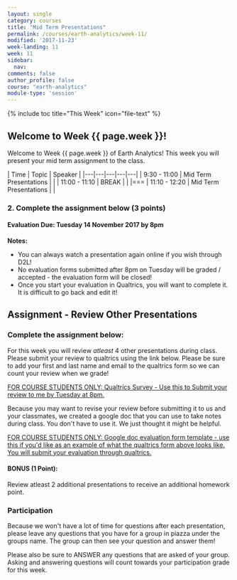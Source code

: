 ```yaml
---
layout: single
category: courses
title: "Mid Term Presentations"
permalink: /courses/earth-analytics/week-11/
modified: '2017-11-23'
week-landing: 11
week: 11
sidebar:
  nav:
comments: false
author_profile: false
course: "earth-analytics"
module-type: 'session'
---
```


{% include toc title="This Week" icon="file-text" %}

<div class="notice--info" markdown="1">

## <i class="fa fa-ship" aria-hidden="true"></i> Welcome to Week {{ page.week }}!

Welcome to Week {{ page.week }} of Earth Analytics! This week you will present
your mid term assignment to the class.

</div>

|  Time | Topic   | Speaker   |
|---|---|---|---|---|
| 9:30 - 11:00  | Mid Term Presentations |   |
| 11:00 - 11:10  | BREAK |   |
|===
| 11:10 - 12:20  | Mid Term Presentations |  |


### 2. Complete the assignment below (3 points)

#### Evaluation Due: Tuesday 14 November 2017 by 8pm

**Notes:**

* You can always watch a presentation again online if you wish through D2L!
* No evaluation forms submitted after 8pm on Tuesday will be graded / accepted - the evaluation form will be closed!
* Once you start your evaluation in Qualtrics, you will want to complete it. It is difficult to go back and edit it!

<div class="notice--warning" markdown="1">

## <i class="fa fa-pencil-square-o" aria-hidden="true"></i> Assignment - Review Other Presentations

### Complete the assignment below:

For this week you will review *atleast* 4 other presentations during
class. Please submit your review to qualtrics using the link below. Please
be sure to add your first and last name and email to the qualtrics form so we can
count your review when we grade!


<a class="btn .btn--x-large btn-info" href="https://cuboulder.qualtrics.com/jfe/form/SV_8eniB7oV1RlHMwd" target= "_blank"> <i class="fa fa-file-text" aria-hidden="true"></i>
FOR COURSE STUDENTS ONLY: Qualtrics Survey  - Use this to Submit your review to me by Tuesday at 8pm. </a>

Because you may want to revise your review before submitting it to us and your classmates,
we created a google doc that you can use to take notes during class.  You don't have
to use it. We just thought it might be helpful.

<a class="btn .btn--x-large btn-info" href="https://docs.google.com/document/d/1JJQiEvdPO1FnzJkHwpgAT_e1VEFE_fIkWcegug085qI/edit#
" target= "_blank"> <i class="fa fa-file-text" aria-hidden="true"></i>
FOR COURSE STUDENTS ONLY: Google doc evaluation form template - use this if you'd like as an example of what the qualtrics form above looks like. You will submit your evaluation through qualtrics. </a>


#### BONUS (1 Point):
Review atleast 2 additional presentations to receive an additional homework point.


### Participation
Because we won't have a lot of time for questions after each presentation, please
leave any questions that you have for a group in piazza under the groups name.
The group can then see your question and answer them!

Please also be sure to ANSWER any questions that are asked of your group. Asking
and answering questions will count towards your participation grade for this week.




</div>
